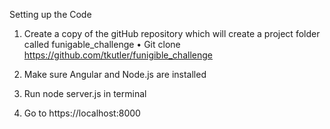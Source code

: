 Setting up the Code
1.	Create a copy of the gitHub repository which will create a project folder called funigable_challenge
•	Git clone https://github.com/tkutler/funigible_challenge

2.	Make sure Angular and Node.js are installed

3.	Run node server.js in terminal

4.	 Go to https://localhost:8000
